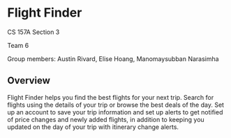 # Flight Finder

CS 157A Section 3 

Team 6

Group members: Austin Rivard, Elise Hoang, Manomaysubban Narasimha

## Overview

Flight Finder helps you find the best flights for your next trip. Search for flights using the details of your trip or browse the best deals of the day. Set up an account to save your trip information and set up alerts to get notified of price changes and newly added flights, in addition to keeping you updated on the day of your trip with itinerary change alerts.